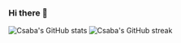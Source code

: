 ### Hi there 👋
![Csaba's GitHub stats](https://github-readme-stats.vercel.app/api?username=csabca83&show_icons=true&theme=outrun&hide_border=true")
![Csaba's GitHub streak]("https://github-readme-streak-stats.herokuapp.com?user=csabca83&theme=outrun&hide_border=true")
<!--
**csabca83/csabca83** is a ✨ _special_ ✨ repository because its `README.md` (this file) appears on your GitHub profile.

Here are some ideas to get you started:

- 🔭 I’m currently working on ...
- 🌱 I’m currently learning ...
- 👯 I’m looking to collaborate on ...
- 🤔 I’m looking for help with ...
- 💬 Ask me about ...
- 📫 How to reach me: ...
- 😄 Pronouns: ...
- ⚡ Fun fact: ...
-->
